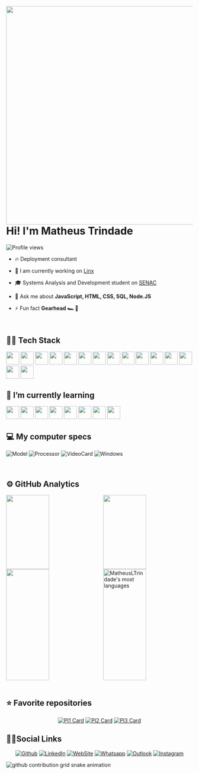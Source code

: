 <img align="right" height="590em" src="https://raw.githubusercontent.com/gist/MatheusLTrindade/fdb1acded15c40f708b58d3c43f4c5b1/raw/b86c96ca4960200f11519c697b23a918bbdfab2b/githubcard.svg"/>
<h1 align="left">Hi! I'm Matheus Trindade</h1>
<p align="left">
  <img src="https://komarev.com/ghpvc/?username=MatheusLTrindade&color=76B900&style=for-the-badge" alt="Profile views"/>
</p>

- 🔥 Deployment consultant

- 🔭 I am currently working on [Linx](https://www.linx.com.br/)

- 🎓 Systems Analysis and Development student on [SENAC](https://www.sp.senac.br/)

- 💬 Ask me about **JavaScript, HTML, CSS, SQL, Node.JS**

- ⚡ Fun fact **Gearhead 🏎️ 🏁**

<br>

## 👨‍💻 Tech Stack
<p>
  <img src="https://cdn.jsdelivr.net/gh/devicons/devicon/icons/html5/html5-original.svg" width=35 height=35 />
  <img src="https://cdn.jsdelivr.net/gh/devicons/devicon/icons/css3/css3-original.svg" width=35 height=35 />
  <img src="https://cdn.jsdelivr.net/gh/devicons/devicon/icons/javascript/javascript-original.svg" width=35 height=35 />
  <img src="https://cdn.jsdelivr.net/gh/devicons/devicon/icons/python/python-original.svg" width=35 height=35 />
  <img src="https://cdn.jsdelivr.net/gh/devicons/devicon/icons/react/react-original.svg" width=35 height=35 />
  <img src="https://cdn.jsdelivr.net/gh/devicons/devicon/icons/nodejs/nodejs-original.svg" width=35 height=35 />
  <img src="https://cdn.jsdelivr.net/gh/devicons/devicon/icons/sass/sass-original.svg" width=35 height=35 />
  <img src="https://cdn.jsdelivr.net/gh/devicons/devicon/icons/bootstrap/bootstrap-original.svg" width=35 height=35 />
  <img src="https://cdn.jsdelivr.net/gh/devicons/devicon/icons/bulma/bulma-plain.svg" width=35 height=35 />
  <img src="https://cdn.jsdelivr.net/gh/devicons/devicon/icons/figma/figma-original.svg" width=35 height=35 />
  <img src="https://cdn.jsdelivr.net/gh/devicons/devicon/icons/canva/canva-original.svg" width=35 height=35 />
  <img src="https://cdn.jsdelivr.net/gh/devicons/devicon/icons/java/java-original.svg" width=35 height=35 />
  <img src="https://cdn.jsdelivr.net/gh/devicons/devicon/icons/mysql/mysql-original.svg" width=35 height=35 />
  <img src="https://cdn.jsdelivr.net/gh/devicons/devicon/icons/vscode/vscode-original.svg" width=35 height=35 />
  <img src="https://cdn.jsdelivr.net/gh/devicons/devicon/icons/git/git-original.svg" width=35 height=35 />
</p>


## 🌱 I’m currently learning
  <code><img src="https://cdn.jsdelivr.net/gh/devicons/devicon/icons/typescript/typescript-original.svg" width=35 height=35 /></code>
  <code><img src="https://cdn.jsdelivr.net/gh/devicons/devicon/icons/python/python-original.svg" width=35 height=35 /></code>
  <code><img src="https://cdn.jsdelivr.net/gh/devicons/devicon/icons/nodejs/nodejs-original.svg" width=35 height=35 /></code>
  <code><img src="https://cdn.jsdelivr.net/gh/devicons/devicon/icons/mongodb/mongodb-original.svg" width=35 height=35 /></code>
  <code><img src="https://cdn.jsdelivr.net/gh/devicons/devicon/icons/react/react-original.svg" width=35 height=35 /></code>
  <code><img src="https://cdn.jsdelivr.net/gh/devicons/devicon/icons/sequelize/sequelize-original.svg" width=35 height=35 /></code>
  <code><img src="https://cdn.jsdelivr.net/gh/devicons/devicon/icons/nextjs/nextjs-original.svg" width=35 height=35 /></code>
  <code><img src="https://cdn.jsdelivr.net/gh/devicons/devicon/icons/java/java-original.svg" width=35 height=35 /></code>


## 💻 My computer specs  
  ![Model](https://img.shields.io/badge/ACER-Aspire_5-80c242?style=for-the-badge&logo=acer&logoColor=white)
  ![Processor](https://img.shields.io/badge/Intel-Core_i7_10th-0078DC?style=for-the-badge&logo=intel&logoColor=white)
  ![VideoCard](https://img.shields.io/badge/NVIDIA-GeForce_MX250-76B900?style=for-the-badge&logo=nvidia&logoColor=white)
  ![Windows](https://img.shields.io/badge/Windows-11_Pro-0079D6?style=for-the-badge&logo=windows&logoColor=white)

<br>

## ⚙️ GitHub Analytics

<div align="left" width="100%" height="501px">
  <img align="right" width="48%" height="200px" src="https://streak-stats.demolab.com?user=MatheusLTrindade&hide_border=true&background=282A36&stroke=BD93F9&ring=25D366&fire=25D366&currStreakNum=FFFFFF&sideNums=FFFFFF&currStreakLabel=FFFFFF&sideLabels=FFFFFF&dates=BD93F981"/>
  <img align="left" width="48%" height="200px" src="https://github-readme-stats.vercel.app/api?username=MatheusLTrindade&show_icons=true&bg_color=282A36&title_color=fff&text_color=ffff&icon_color=31E1F7&hide_border=true&ring_color=25D366&count_private=true"/>
  <img align="right" width="48%" height="300px" src="https://github-readme-stats.vercel.app/api/top-langs/?username=MatheusLTrindade&layout=donut-vertical&bg_color=282A36&title_color=fff&text_color=fff&hide_border=true" alt="MatheusLTrindade's most languages"/>
  <img align="left" width="48%" height="300px" src="https://github-readme-stats.vercel.app/api/wakatime?username=MatheusLTrindade&layout=compact&bg_color=282A36&title_color=fff&text_color=fff&hide_border=true"/>
  <img width="100%" height="1px" src=""/>
</div>
  
<br>

## ⭐ Favorite repositories
<div align="center">
  
  [![PI1 Card](https://github-readme-stats-sigma-seven.vercel.app/api/pin/?username=MatheusLTrindade&bg_color=282A36&title_color=61DDFD&border_color=BD93F9&text_color=fff&icon_color=fff&repo=ProjetoIntegrador1)](https://github.com/MatheusLTrindade/ProjetoIntegrador1)
  [![PI2 Card](https://github-readme-stats-sigma-seven.vercel.app/api/pin/?username=MatheusLTrindade&bg_color=282A36&title_color=61DDFD&border_color=BD93F9&text_color=fff&icon_color=fff&repo=ProjetoIntegrador2)](https://github.com/MatheusLTrindade/ProjetoIntegrador2)
  [![PI3 Card](https://github-readme-stats-sigma-seven.vercel.app/api/pin/?username=MatheusLTrindade&bg_color=282A36&title_color=61DDFD&border_color=BD93F9&text_color=fff&icon_color=fff&repo=ProjetoIntegrador3)](https://github.com/MatheusLTrindade/ProjetoIntegrador3)

</div>

## 🧔‍♂️Social Links
<div align="center">

  [![Github](https://img.shields.io/badge/GitHub-100000?style=for-the-badge&logo=github&logoColor=white)](https://github.com/MatheusLTrindade)
  [![LinkedIn](https://img.shields.io/badge/LinkedIn-0077B5?style=for-the-badge&logo=linkedin&logoColor=white)](https://www.linkedin.com/in/matheusltrindade)
  [![WebSite](https://img.shields.io/badge/WebSite-00ADB5?style=for-the-badge&logo=safari&logoColor=white)](https://trindade.netlify.app/)
  [![Whatsapp](https://img.shields.io/badge/WhatsApp-25D366?style=for-the-badge&logo=whatsapp&logoColor=white)](https://wa.me/5511957103895)
  [![Outlook](https://img.shields.io/badge/Outlook-0078D4?style=for-the-badge&logo=microsoft-outlook&logoColor=white)](mailto:matheus.lopes.trindade@hotmail.com)
  [![Instagram](https://img.shields.io/badge/Instagram-E4405F?style=for-the-badge&logo=instagram&logoColor=white)](https://instagram.com/theteu_lt) 

</div>

<picture>
  <source media="(prefers-color-scheme: dark)" srcset="https://raw.githubusercontent.com/MatheusLTrindade/MatheusLTrindade/output/github-contribution-grid-snake-dark.svg">
  <source media="(prefers-color-scheme: light)" srcset="https://raw.githubusercontent.com/MatheusLTrindade/MatheusLTrindade/output/github-contribution-grid-snake.svg">
  <img alt="github contribution grid snake animation" src="https://raw.githubusercontent.com/MatheusLTrindade/MatheusLTrindade/output/github-contribution-grid-snake.svg">
</picture>

